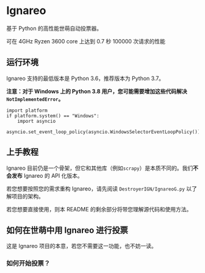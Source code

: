 # Ignareo

基于 Python 的高性能世萌自动投票器。

可在 4GHz Ryzen 3600 core 上达到 0.7 秒 100000 次请求的性能

## 运行环境

Ignareo 支持的最低版本是 Python 3.6，推荐版本为 Python 3.7。

**注意：对于 Windows 上的 Python 3.8 用户，您可能需要增加这些代码解决 `NotImplementedError`。**

```python3
import platform  
if platform.system() == "Windows":  
    import asyncio  
    asyncio.set_event_loop_policy(asyncio.WindowsSelectorEventLoopPolicy())  
```

## 上手教程

Ignareo 目前仍是一个骨架，但它和其他库（例如`scrapy`）是本质不同的。我们**不会发布** Ignareo 的 API 化版本。

若您想要按照您的需求重构 Ignareo，请先阅读 `DestroyerIGN/IgnareoG.py` 以了解项目的架构。

若您想要直接使用，则本 README 的剩余部分将带您理解源代码和使用方法。

## 如何在世萌中用 Ignareo 进行投票

这是 Ignareo 项目的本意，若您不需要这一功能，也不妨一读。

### 如何开始投票？


